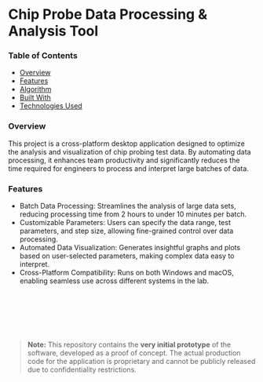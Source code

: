 # Chip Probe Data Processing & Analysis Tool

### Table of Contents

- [Overview](#overview)
- [Features](#features)
- [Algorithm](#algorithm)
- [Built With](#built-with)
- [Technologies Used](#technologies-used)

### Overview

This project is a cross-platform desktop application designed to optimize the analysis and visualization of chip probing test data. By automating data processing, it enhances team productivity and significantly reduces the time required for engineers to process and interpret large batches of data.

### Features

 - Batch Data Processing: Streamlines the analysis of large data sets, reducing processing time from 2 hours to under 10 minutes per batch.
 - Customizable Parameters: Users can specify the data range, test parameters, and step size, allowing fine-grained control over data processing.
 - Automated Data Visualization: Generates insightful graphs and plots based on user-selected parameters, making complex data easy to interpret.
 - Cross-Platform Compatibility: Runs on both Windows and macOS, enabling seamless use across different systems in the lab.



<br>
<br>
<br>
<br>
<br>


> **Note:** This repository contains the **very initial prototype** of the software, developed as a proof of concept. The actual production code for the application is proprietary and cannot be publicly released due to confidentiality restrictions.
